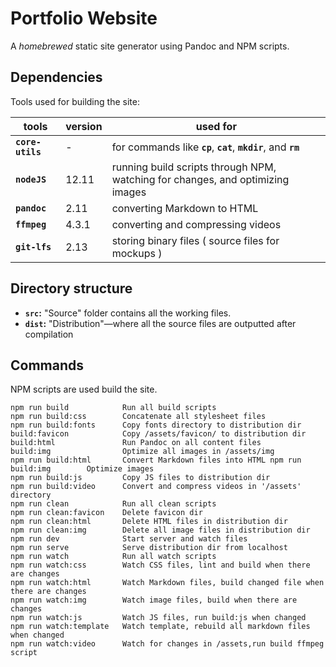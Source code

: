 # Portfolio Website
A _homebrewed_ static site generator using Pandoc and NPM scripts.

## Dependencies
Tools used for building the site:

| tools            | version | used for                                                                       |
| ---              | ---     | --                                                                             |
| **`core-utils`** |  -      | for commands like **`cp`**, **`cat`**, **`mkdir`**, and **`rm`**               |
| **`nodeJS`**     | 12.11   | running build scripts through NPM, watching for changes, and optimizing images |
| **`pandoc`**     | 2.11    | converting Markdown to HTML                                                    |
| **`ffmpeg`**     | 4.3.1   | converting and compressing videos                                              |
| **`git-lfs`**    | 2.13    | storing binary files ( source files for mockups )                              |

## Directory structure
- **`src`:**  "Source" folder contains all the working files.
- **`dist`:** "Distribution"—where all the source files are outputted after compilation

## Commands
NPM scripts are used build the site. 

```
npm run build            Run all build scripts
npm run build:css        Concatenate all stylesheet files
npm run build:fonts      Copy fonts directory to distribution dir
build:favicon            Copy /assets/favicon/ to distribution dir
build:html               Run Pandoc on all content files
build:img                Optimize all images in /assets/img
npm run build:html       Convert Markdown files into HTML npm run build:img        Optimize images
npm run build:js         Copy JS files to distribution dir
npm run build:video      Convert and compress videos in '/assets' directory 
npm run clean            Run all clean scripts
npm run clean:favicon    Delete favicon dir
npm run clean:html       Delete HTML files in distribution dir
npm run clean:img        Delete all image files in distribution dir
npm run dev              Start server and watch files
npm run serve            Serve distribution dir from localhost
npm run watch            Run all watch scripts
npm run watch:css        Watch CSS files, lint and build when there are changes
npm run watch:html       Watch Markdown files, build changed file when there are changes
npm run watch:img        Watch image files, build when there are changes
npm run watch:js         Watch JS files, run build:js when changed
npm run watch:template   Watch template, rebuild all markdown files when changed
npm run watch:video      Watch for changes in /assets,run build ffmpeg script
```
